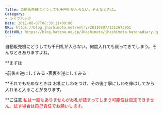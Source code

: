 ```yaml
---
Title: 自動販売機にどうしても千円札が入らない。そんなときは…
Category:
- ライフハック
Date: 2011-08-07T08:39:11+09:00
URL: https://blog.jhashimoto.net/entry/20110807/1312673951
EditURL: https://blog.hatena.ne.jp/JHashimoto/jhashimoto.hatenadiary.jp/atom/entry/12921228815717257406
---
```



自動販売機にどうしても千円札が入らない。何度入れても戻ってきてしまう。そんなときありますよね。

**まずは

-前後を逆にしてみる
-表裏を逆にしてみる

**それでもだめなときは
お札にしわをつけ、その後丁寧にしわを伸ばしてから入れると入ることがあります。

**ご注意
<span class="deco" style="color:#FF0000;">私は一度もありませんがお札が詰まってしまう可能性は否定できません。試す場合は自己責任でお願いします。</span>
